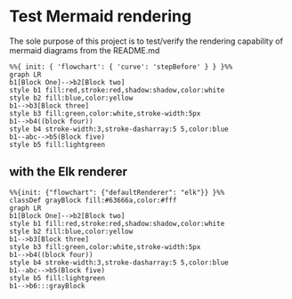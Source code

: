 # Test Mermaid rendering
The sole purpose of this project is to test/verify the rendering capability of mermaid diagrams from the README.md

```mermaid
%%{ init: { 'flowchart': { 'curve': 'stepBefore' } } }%%
graph LR
b1[Block One]-->b2[Block two]
style b1 fill:red,stroke:red,shadow:shadow,color:white
style b2 fill:blue,color:yellow
b1-->b3[Block three]
style b3 fill:green,color:white,stroke-width:5px
b1-->b4((block four))
style b4 stroke-width:3,stroke-dasharray:5 5,color:blue
b1--abc-->b5(Block five)
style b5 fill:lightgreen
```
## with the Elk renderer
```mermaid
%%{init: {"flowchart": {"defaultRenderer": "elk"}} }%%
classDef grayBlock fill:#63666a,color:#fff
graph LR
b1[Block One]-->b2[Block two]
style b1 fill:red,stroke:red,shadow:shadow,color:white
style b2 fill:blue,color:yellow
b1-->b3[Block three]
style b3 fill:green,color:white,stroke-width:5px
b1-->b4((block four))
style b4 stroke-width:3,stroke-dasharray:5 5,color:blue
b1--abc-->b5(Block five)
style b5 fill:lightgreen
b1-->b6:::grayBlock
```
